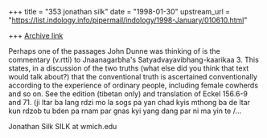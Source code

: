 +++
title = "353 jonathan silk"
date = "1998-01-30"
upstream_url = "https://list.indology.info/pipermail/indology/1998-January/010610.html"

+++
[Archive link](https://list.indology.info/pipermail/indology/1998-January/010610.html)

Perhaps one of the passages John Dunne was thinking of is the commentary
(v.rtti) to Jnaanagarbha's Satyadvayavibhang-kaarikaa 3.  This states, in a
discussion of the two truths (what else did you think that text would talk
about?) that the conventional truth is ascertained conventionally according
to the experience of ordinary people, including female cowherds and so on.
See the edition (tibetan only) and translation of Eckel 156.6-9 and 71. (ji
ltar ba lang rdzi mo la sogs pa yan chad kyis mthong ba de ltar kun rdzob
tu bden pa rnam par gnas kyi yang dang par ni ma yin te /...

Jonathan Silk
SILK at wmich.edu



